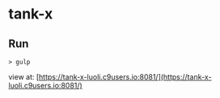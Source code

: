 tank-x
=======


Run
-----
~~~~
> gulp
~~~~

view at: [https://tank-x-luoli.c9users.io:8081/](https://tank-x-luoli.c9users.io:8081/)

